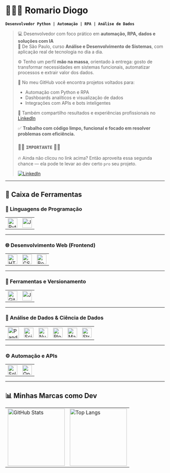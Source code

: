 # 👨🏽‍💻 Romario Diogo

**`Desenvolvedor Python | Automação | RPA | Análise de Dados`**

> 💻 Desenvolvedor com foco prático em **automação, RPA, dados e soluções com IA**  
> 📍 De São Paulo, curso **Análise e Desenvolvimento de Sistemas**, com aplicação real de tecnologia no dia a dia.
> 
> ⚙️ Tenho um perfil **mão na massa**, orientado à entrega: gosto de transformar necessidades em sistemas funcionais, automatizar processos e extrair valor dos dados.
> 
> 🚀 No meu GitHub você encontra projetos voltados para:
> - Automação com Python e RPA
> - Dashboards analíticos e visualização de dados
> - Integrações com APIs e bots inteligentes
>
> 🔗 Também compartilho resultados e experiências profissionais no [LinkedIn](https://www.linkedin.com/in/2606roma/)
>
> ✅ **Trabalho com código limpo, funcional e focado em resolver problemas com eficiência.**
> 
> ### 🚨🚨 `IMPORTANTE` 🚨🚨
>
>🔥 Ainda não clicou no link acima? Então aproveita essa segunda chance — ela pode te levar ao dev certo `pro` seu projeto.
>
>
> [![LinkedIn](https://img.shields.io/badge/-LinkedIn-0077B5?style=flat-square&logo=linkedin&logoColor=white)](https://www.linkedin.com/in/2606roma/)



---

## 🤖 Caixa de Ferramentas

### 🐍 Linguagens de Programação

<table>
  <tr>
    <td><img src="https://cdn.jsdelivr.net/gh/devicons/devicon@latest/icons/python/python-original.svg" title="Python" width="30px"/></td>
    <td><img src="https://cdn.jsdelivr.net/gh/devicons/devicon@latest/icons/javascript/javascript-original.svg" title="JavaScript" width="30px"/></td>
  </tr>
</table>

---

### 🌐 Desenvolvimento Web (Frontend)

<table>
  <tr>
    <td><img src="https://cdn.jsdelivr.net/gh/devicons/devicon@latest/icons/html5/html5-original.svg" title="HTML" width="30px"/></td>
    <td><img src="https://cdn.jsdelivr.net/gh/devicons/devicon@latest/icons/css3/css3-original.svg" title="CSS" width="30px"/></td>
    <td><img src="https://cdn.jsdelivr.net/gh/devicons/devicon@latest/icons/bootstrap/bootstrap-original-wordmark.svg" title="Bootstrap" width="30px"/></td>
  </tr>
</table>

---

### 🧰 Ferramentas e Versionamento

<table>
  <tr>
    <td><img src="https://cdn.jsdelivr.net/gh/devicons/devicon@latest/icons/git/git-original.svg" title="Git" width="30px"/></td>
    <td><img src="https://cdn.jsdelivr.net/gh/devicons/devicon@latest/icons/jupyter/jupyter-original-wordmark.svg" title="Jupyter Notebook" width="30px"/></td>
  </tr>
</table>

---

### 🧪 Análise de Dados & Ciência de Dados

<table>
  <tr>
    <td><img src="https://cdn.jsdelivr.net/gh/devicons/devicon@latest/icons/pandas/pandas-original-wordmark.svg" title="Pandas" width="35px"/></td>
    <td><img src="https://cdn.jsdelivr.net/gh/devicons/devicon@latest/icons/scikitlearn/scikitlearn-original.svg" title="Scikit-learn" width="30px"/></td>
    <td><img src="https://cdn.jsdelivr.net/gh/devicons/devicon@latest/icons/numpy/numpy-original.svg" title="NumPy" width="30px"/></td>
    <td><img src="https://cdn.jsdelivr.net/gh/devicons/devicon@latest/icons/plotly/plotly-original.svg" title="Plotly" width="30px"/></td>
    <td><img src="https://cdn.jsdelivr.net/gh/devicons/devicon@latest/icons/matplotlib/matplotlib-original.svg" title="Matplotlib" width="30px"/></td>
    <td><img src="https://cdn.jsdelivr.net/gh/devicons/devicon@latest/icons/streamlit/streamlit-original.svg" title="Streamlit" width="30px"/></td>
  </tr>
</table>

---

### ⚙️ Automação e APIs

<table>
  <tr>
    <td><img src="https://cdn.jsdelivr.net/gh/devicons/devicon@latest/icons/selenium/selenium-original.svg" title="Selenium" width="30px"/></td>
    <td><img src="https://cdn.jsdelivr.net/gh/devicons/devicon@latest/icons/openapi/openapi-original.svg" title="OpenAPI" width="30px"/></td>
  </tr>
</table>

---

## 📊 Minhas Marcas como Dev

<table>
  <tr>
    <td>
      <img 
        alt="GitHub Stats" 
        height="180em" 
        src="https://github-readme-stats.vercel.app/api?username=Romario-diogo&show_icons=true&theme=tokyonight&include_all_commits=true&locale=pt-br" 
      />
    </td>
    <td>
      <img 
        alt="Top Langs" 
        height="180em" 
        src="https://github-readme-stats.vercel.app/api/top-langs/?username=Romario-diogo&theme=tokyonight&layout=compact&custom_title=Tecnologias&langs_count=9" 
      />
    </td>
  </tr>
</table>
